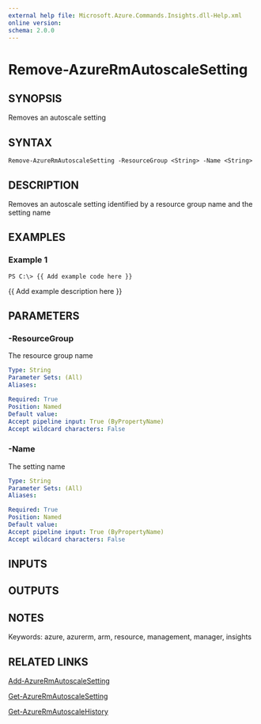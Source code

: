 ```yaml
---
external help file: Microsoft.Azure.Commands.Insights.dll-Help.xml
online version: 
schema: 2.0.0
---
```


# Remove-AzureRmAutoscaleSetting
## SYNOPSIS
Removes an autoscale setting

## SYNTAX

```
Remove-AzureRmAutoscaleSetting -ResourceGroup <String> -Name <String>
```

## DESCRIPTION
Removes an autoscale setting identified by a resource group name and the setting name

## EXAMPLES

### Example 1
```
PS C:\> {{ Add example code here }}
```

{{ Add example description here }}

## PARAMETERS

### -ResourceGroup
The resource group name

```yaml
Type: String
Parameter Sets: (All)
Aliases: 

Required: True
Position: Named
Default value: 
Accept pipeline input: True (ByPropertyName)
Accept wildcard characters: False
```

### -Name
The setting name

```yaml
Type: String
Parameter Sets: (All)
Aliases: 

Required: True
Position: Named
Default value: 
Accept pipeline input: True (ByPropertyName)
Accept wildcard characters: False
```

## INPUTS

## OUTPUTS

## NOTES
Keywords: azure, azurerm, arm, resource, management, manager, insights

## RELATED LINKS

[Add-AzureRmAutoscaleSetting]()

[Get-AzureRmAutoscaleSetting]()

[Get-AzureRmAutoscaleHistory]()

